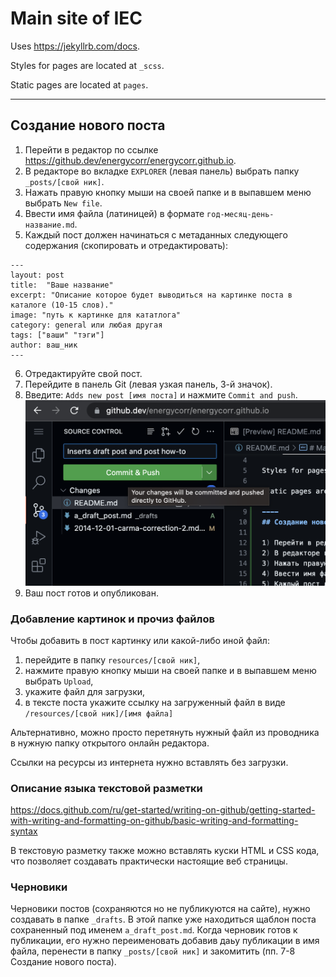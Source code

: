 # Main site of IEC

Uses https://jekyllrb.com/docs.

Styles for pages are located at `_scss`.

Static pages are located at `pages`.

----
## Создание нового поста

1) Перейти в редактор по ссылке https://github.dev/energycorr/energycorr.github.io.
2) В редакторе во вкладке `EXPLORER` (левая панель) выбрать папку `_posts/[свой ник]`.
3) Нажать правую кнопку мыши на своей папке и в выпавшем меню выбрать `New file`.
4) Ввести имя файла (латиницей) в формате `год-месяц-день-название.md`.
5) Каждый пост должен начинаться с метаданных следующего содержания (скопировать и отредактировать):
```
---
layout: post
title:  "Ваше название"
excerpt: "Описание которое будет выводиться на картинке поста в каталоге (10-15 слов)."
image: "путь к картинке для кататлога"
category: general или любая другая
tags: ["ваши" "тэги"]
author: ваш_ник 
--- 
```
6) Отредактируйте свой пост.
7) Перейдите в панель Git (левая узкая панель, 3-й значок).
8) Введите: `Adds new post [имя поста]` и нажмите `Commit and push`.
![Как сохранить пост](/resources/serg_ey/Post-How-To_1.png)
9) Ваш пост готов и опубликован.

### Добавление картинок и прочиз файлов
Чтобы добавить в пост картинку или какой-либо иной файл:
   1) перейдите в папку `resources/[свой ник]`, 
   2) нажмите правую кнопку мыши на своей папке и в выпавшем меню выбрать `Upload`,
   3) укажите файл для загрузки,
   4) в тексте поста укажите ссылку на загруженный файл в виде `/resources/[свой ник]/[имя файла]`

Альтернативно, можно просто перетянуть нужный файл из проводника в нужную папку открытого онлайн редактора.

Ссылки на ресурсы из интернета нужно вставлять без загрузки.


### Описание языка текстовой разметки
https://docs.github.com/ru/get-started/writing-on-github/getting-started-with-writing-and-formatting-on-github/basic-writing-and-formatting-syntax

В текстовую разметку также можно вставлять куски HTML и СSS кода, что позволяет создавать практически настоящие веб страницы.

### Черновики
Черновики постов (сохраняются но не публикуются на сайте), нужно создавать в папке `_drafts`. В этой папке уже находиться щаблон поста сохраненный под именем `a_draft_post.md`. Когда черновик готов к публикации, его нужно переименовать добавив даьу публикации в имя файла, перенести в папку `_posts/[свой ник]` и закомитить (пп. 7-8 Создание нового поста).
